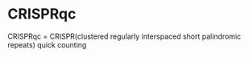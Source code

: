 CRISPRqc
========
CRISPRqc = CRISPR(clustered regularly interspaced short palindromic repeats) quick counting 
